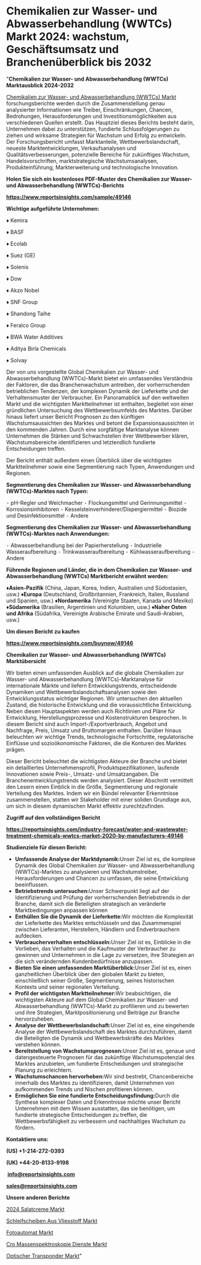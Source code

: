 # Chemikalien zur Wasser- und Abwasserbehandlung (WWTCs) Markt 2024: wachstum, Geschäftsumsatz und Branchenüberblick bis 2032

"<strong><b>Chemikalien zur Wasser- und Abwasserbehandlung (WWTCs) Marktausblick 2024-2032</b></strong>

<a href=https://www.reportsinsights.com/sample/49146>Chemikalien zur Wasser- und Abwasserbehandlung (WWTCs) Markt</a> forschungsberichte werden durch die Zusammenstellung genau analysierter Informationen wie Treiber, Einschränkungen, Chancen, Bedrohungen, Herausforderungen und Investitionsmöglichkeiten aus verschiedenen Quellen erstellt. Das Hauptziel dieses Berichts besteht darin, Unternehmen dabei zu unterstützen, fundierte Schlussfolgerungen zu ziehen und wirksame Strategien für Wachstum und Erfolg zu entwickeln. Der Forschungsbericht umfasst Marktanteile, Wettbewerbslandschaft, neueste Marktentwicklungen, Verkaufsanalysen und Qualitätsverbesserungen, potenzielle Bereiche für zukünftiges Wachstum, Handelsvorschriften, marktstrategische Wachstumsanalysen, Produkteinführung, Markterweiterung und technologische Innovation.

<strong><b>Holen Sie sich ein kostenloses PDF-Muster des Chemikalien zur Wasser- und Abwasserbehandlung (WWTCs)-Berichts</b></strong>

<a href=https://www.reportsinsights.com/sample/49146><strong><u>https://www.reportsinsights.com/sample/49146</u></strong></a>

<strong>Wichtige aufgeführte Unternehmen:</strong>

♦ Kemira

♦ BASF

♦ Ecolab

♦ Suez (GE)

♦ Solenis

♦ Dow

♦ Akzo Nobel

♦ SNF Group

♦ Shandong Taihe

♦ Feralco Group

♦ BWA Water Additives

♦ Aditya Birla Chemicals

♦ Solvay

Der von uns vorgestellte Global Chemikalien zur Wasser- und Abwasserbehandlung (WWTCs)-Markt bietet ein umfassendes Verständnis der Faktoren, die das Branchenwachstum antreiben, der vorherrschenden betrieblichen Tendenzen, der komplexen Dynamik der Lieferkette und der Verhaltensmuster der Verbraucher. Ein Panoramablick auf den weltweiten Markt und die wichtigsten Marktteilnehmer ist enthalten, begleitet von einer gründlichen Untersuchung des Wettbewerbsumfelds des Marktes. Darüber hinaus liefert unser Bericht Prognosen zu den künftigen Wachstumsaussichten des Marktes und betont die Expansionsaussichten in den kommenden Jahren. Durch eine sorgfältige Marktanalyse können Unternehmen die Stärken und Schwachstellen ihrer Wettbewerber klären, Wachstumsbereiche identifizieren und letztendlich fundierte Entscheidungen treffen.

Der Bericht enthält außerdem einen Überblick über die wichtigsten Marktteilnehmer sowie eine Segmentierung nach Typen, Anwendungen und Regionen.

<strong>Segmentierung des Chemikalien zur Wasser- und Abwasserbehandlung (WWTCs)-Marktes nach Typen:</strong>

⁃ pH-Regler und Weichmacher
⁃ Flockungsmittel und Gerinnungsmittel
⁃ Korrosionsinhibitoren
⁃ Kesselsteinverhinderer/Dispergiermittel
⁃ Biozide und Desinfektionsmittel
⁃ Andere

<strong>Segmentierung des Chemikalien zur Wasser- und Abwasserbehandlung (WWTCs)-Marktes nach Anwendungen:</strong>

⁃ Abwasserbehandlung bei der Papierherstellung
⁃ Industrielle Wasseraufbereitung
⁃ Trinkwasseraufbereitung
⁃ Kühlwasseraufbereitung
⁃ Andere

<strong><b>Führende Regionen und Länder, die in dem Chemikalien zur Wasser- und Abwasserbehandlung (WWTCs) Marktbericht erwähnt werden:</b></strong>

<strong><b>♦Asien-Pazifik</b></strong> (China, Japan, Korea, Indien, Australien und Südostasien, usw.)
<strong><b>♦Europa</b></strong> (Deutschland, Großbritannien, Frankreich, Italien, Russland und Spanien, usw.)
♦<strong><b>Nordamerika</b></strong> (Vereinigte Staaten, Kanada und Mexiko)
<strong><b>♦Südamerika</b></strong> (Brasilien, Argentinien und Kolumbien, usw.)
<strong><b>♦Naher Osten und Afrika</b></strong> (Südafrika, Vereinigte Arabische Emirate und Saudi-Arabien, usw.)

<strong>Um diesen Bericht zu kaufen</strong>

<a href=https://www.reportsinsights.com/buynow/49146><strong><u>https://www.reportsinsights.com/buynow/49146</u></strong></a>

<strong>Chemikalien zur Wasser- und Abwasserbehandlung (WWTCs) Marktübersicht</strong>

Wir bieten einen umfassenden Ausblick auf die globale Chemikalien zur Wasser- und Abwasserbehandlung (WWTCs)-Marktanalyse für internationale Märkte und liefern Entwicklungstrends, entscheidende Dynamiken und Wettbewerbslandschaftsanalysen sowie den Entwicklungsstatus wichtiger Regionen. Wir untersuchen den aktuellen Zustand, die historische Entwicklung und die voraussichtliche Entwicklung. Neben diesen Hauptaspekten werden auch Richtlinien und Pläne für Entwicklung, Herstellungsprozesse und Kostenstrukturen besprochen. In diesem Bericht sind auch Import-/Exportverbrauch, Angebot und Nachfrage, Preis, Umsatz und Bruttomargen enthalten. Darüber hinaus beleuchten wir wichtige Trends, technologische Fortschritte, regulatorische Einflüsse und sozioökonomische Faktoren, die die Konturen des Marktes prägen.

Dieser Bericht beleuchtet die wichtigsten Akteure der Branche und bietet ein detailliertes Unternehmensprofil, Produktspezifikationen, laufende Innovationen sowie Preis-, Umsatz- und Umsatzangaben. Die Branchenentwicklungstrends werden analysiert. Dieser Abschnitt vermittelt den Lesern einen Einblick in die Größe, Segmentierung und regionale Verteilung des Marktes. Indem wir ein Bündel relevanter Erkenntnisse zusammenstellen, statten wir Stakeholder mit einer soliden Grundlage aus, um sich in diesem dynamischen Markt effektiv zurechtzufinden.

<strong>Zugriff auf den vollständigen Bericht</strong>

<a href=https://reportsinsights.com/industry-forecast/water-and-wastewater-treatment-chemicals-wwtcs-market-2020-by-manufacturers-49146><strong>https://reportsinsights.com/industry-forecast/water-and-wastewater-treatment-chemicals-wwtcs-market-2020-by-manufacturers-49146</strong></a>

<strong>Studienziele für diesen Bericht:</strong>
<ul>
  <li><strong>Umfassende Analyse der Marktdynamik:</strong>Unser Ziel ist es, die komplexe Dynamik des Global Chemikalien zur Wasser- und Abwasserbehandlung (WWTCs)-Marktes zu analysieren und Wachstumstreiber, Herausforderungen und Chancen zu umfassen, die seine Entwicklung beeinflussen.</li>
  <li><strong>Betriebstrends untersuchen:</strong>Unser Schwerpunkt liegt auf der Identifizierung und Prüfung der vorherrschenden Betriebstrends in der Branche, damit sich die Beteiligten strategisch an veränderte Marktbedingungen anpassen können</li>
  <li><strong>Enthüllen Sie die Dynamik der Lieferkette:</strong>Wir möchten die Komplexität der Lieferkette des Marktes entschlüsseln und das Zusammenspiel zwischen Lieferanten, Herstellern, Händlern und Endverbrauchern aufdecken.</li>
  <li><strong>Verbraucherverhalten entschlüsseln:</strong>Unser Ziel ist es, Einblicke in die Vorlieben, das Verhalten und die Kaufmuster der Verbraucher zu gewinnen und Unternehmen in die Lage zu versetzen, ihre Strategien an die sich verändernden Kundenbedürfnisse anzupassen.</li>
  <li><strong>Bieten Sie einen umfassenden Marktüberblick:</strong>Unser Ziel ist es, einen ganzheitlichen Überblick über den globalen Markt zu bieten, einschließlich seiner Größe, Segmentierung, seines historischen Kontexts und seiner regionalen Verteilung.</li>
  <li><strong>Profil der wichtigsten Marktteilnehmer:</strong>Wir beabsichtigen, die wichtigsten Akteure auf dem Global Chemikalien zur Wasser- und Abwasserbehandlung (WWTCs)-Markt zu profilieren und zu bewerten und ihre Strategien, Marktpositionierung und Beiträge zur Branche hervorzuheben.</li>
  <li><strong>Analyse der Wettbewerbslandschaft:</strong>Unser Ziel ist es, eine eingehende Analyse der Wettbewerbslandschaft des Marktes durchzuführen, damit die Beteiligten die Dynamik und Wettbewerbskräfte des Marktes verstehen können.</li>
  <li><strong>Bereitstellung von Wachstumsprognosen:</strong>Unser Ziel ist es, genaue und datengesteuerte Prognosen für das zukünftige Wachstumspotenzial des Marktes anzubieten, um fundierte Entscheidungen und strategische Planung zu erleichtern.</li>
  <li><strong>Wachstumschancen hervorheben:</strong>Wir sind bestrebt, Chancenbereiche innerhalb des Marktes zu identifizieren, damit Unternehmen von aufkommenden Trends und Nischen profitieren können.</li>
  <li><strong>Ermöglichen Sie eine fundierte Entscheidungsfindung:</strong>Durch die Synthese komplexer Daten und Erkenntnisse möchte unser Bericht Unternehmen mit dem Wissen ausstatten, das sie benötigen, um fundierte strategische Entscheidungen zu treffen, die Wettbewerbsfähigkeit zu verbessern und nachhaltiges Wachstum zu fördern<strong>.</strong></li>
</ul>
<strong>Kontaktiere uns:</strong>

<strong>(US) +1-214-272-0393</strong>

<strong>(UK) +44-20-8133-9198</strong>

<strong> </strong><a href=info@reportsinsights.com><strong><u>info@reportsinsights.com</u></strong></a>

<a href=sales@reportsinsights.com><strong><u>sales@reportsinsights.com</u></strong></a>

<strong>Unsere anderen Berichte</strong>

<a href=https://de.linkedin.com/pulse/2024-salatcreme-markt-wettbewerbsstrategie-babff/>2024 Salatcreme Markt</a>

<a href=https://de.linkedin.com/pulse/schleifscheiben-aus-vliesstoff-markt-new-beaaf/>Schleifscheiben Aus Vliesstoff Markt</a>

<a href=https://de.linkedin.com/pulse/fotoautomat-markt-umsatz-und-reginalprognose>Fotoautomat Markt</a>

<a href=https://de.linkedin.com/pulse/cro-massenspektroskopie-dienste-markt-2024-segmentierung-6wrnc>Cro Massenspektroskopie Dienste Markt</a>

<a href=https://de.linkedin.com/pulse/optischer-transponder-markt-prognosen-historischer-7pxtc/>Optischer Transponder Markt</a>"
